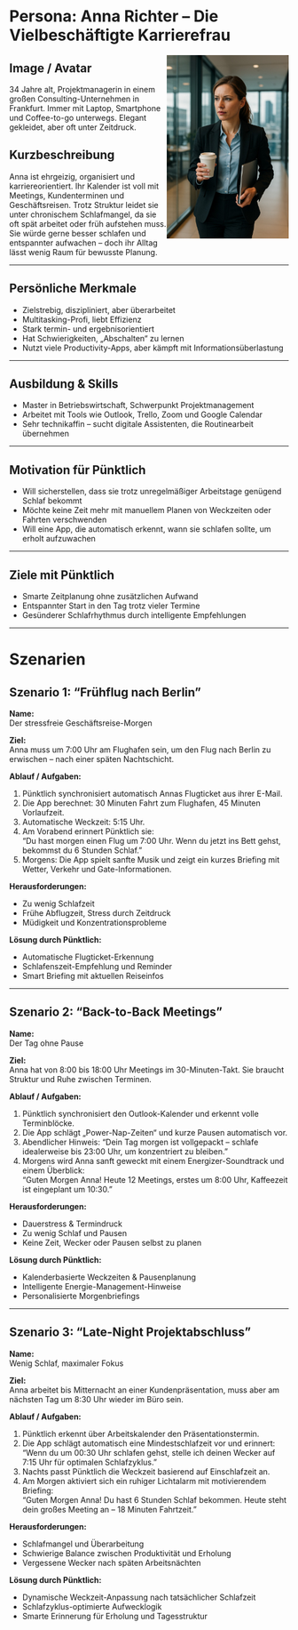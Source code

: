 #  Persona: Anna Richter – Die Vielbeschäftigte Karrierefrau


<img src="Anna-Richter.jpg" style="margin-top: 130" alt="Beschreibung" align="right" width="220">

## Image / Avatar
34 Jahre alt, Projektmanagerin in einem großen Consulting-Unternehmen in Frankfurt. Immer mit Laptop, Smartphone und Coffee-to-go unterwegs. Elegant gekleidet, aber oft unter Zeitdruck.

## Kurzbeschreibung
Anna ist ehrgeizig, organisiert und karriereorientiert. Ihr Kalender ist voll mit Meetings, Kundenterminen und Geschäftsreisen. Trotz Struktur leidet sie unter chronischem Schlafmangel, da sie oft spät arbeitet oder früh aufstehen muss. Sie würde gerne besser schlafen und entspannter aufwachen – doch ihr Alltag lässt wenig Raum für bewusste Planung.

---

##  Persönliche Merkmale
- Zielstrebig, diszipliniert, aber überarbeitet  
- Multitasking-Profi, liebt Effizienz  
- Stark termin- und ergebnisorientiert  
- Hat Schwierigkeiten, „Abschalten“ zu lernen  
- Nutzt viele Productivity-Apps, aber kämpft mit Informationsüberlastung  

---

##  Ausbildung & Skills
- Master in Betriebswirtschaft, Schwerpunkt Projektmanagement  
- Arbeitet mit Tools wie Outlook, Trello, Zoom und Google Calendar  
- Sehr technikaffin – sucht digitale Assistenten, die Routinearbeit übernehmen  

---

##  Motivation für Pünktlich
- Will sicherstellen, dass sie trotz unregelmäßiger Arbeitstage genügend Schlaf bekommt  
- Möchte keine Zeit mehr mit manuellem Planen von Weckzeiten oder Fahrten verschwenden  
- Will eine App, die automatisch erkennt, wann sie schlafen sollte, um erholt aufzuwachen  

---

##  Ziele mit Pünktlich
- Smarte Zeitplanung ohne zusätzlichen Aufwand  
- Entspannter Start in den Tag trotz vieler Termine  
- Gesünderer Schlafrhythmus durch intelligente Empfehlungen  

---

# Szenarien

##  Szenario 1: “Frühflug nach Berlin”
**Name:**  
Der stressfreie Geschäftsreise-Morgen

**Ziel:**  
Anna muss um 7:00 Uhr am Flughafen sein, um den Flug nach Berlin zu erwischen – nach einer späten Nachtschicht.

**Ablauf / Aufgaben:**
1. Pünktlich synchronisiert automatisch Annas Flugticket aus ihrer E-Mail.  
2. Die App berechnet: 30 Minuten Fahrt zum Flughafen, 45 Minuten Vorlaufzeit.  
3. Automatische Weckzeit: 5:15 Uhr.  
4. Am Vorabend erinnert Pünktlich sie:  
   “Du hast morgen einen Flug um 7:00 Uhr. Wenn du jetzt ins Bett gehst, bekommst du 6 Stunden Schlaf.”  
5. Morgens: Die App spielt sanfte Musik und zeigt ein kurzes Briefing mit Wetter, Verkehr und Gate-Informationen.  

**Herausforderungen:**
- Zu wenig Schlafzeit  
- Frühe Abflugzeit, Stress durch Zeitdruck  
- Müdigkeit und Konzentrationsprobleme  

**Lösung durch Pünktlich:**
- Automatische Flugticket-Erkennung  
- Schlafenszeit-Empfehlung und Reminder  
- Smart Briefing mit aktuellen Reiseinfos  

---

##  Szenario 2: “Back-to-Back Meetings”
**Name:**  
Der Tag ohne Pause

**Ziel:**  
Anna hat von 8:00 bis 18:00 Uhr Meetings im 30-Minuten-Takt. Sie braucht Struktur und Ruhe zwischen Terminen.

**Ablauf / Aufgaben:**
1. Pünktlich synchronisiert den Outlook-Kalender und erkennt volle Terminblöcke.  
2. Die App schlägt „Power-Nap-Zeiten“ und kurze Pausen automatisch vor.  
3. Abendlicher Hinweis: “Dein Tag morgen ist vollgepackt – schlafe idealerweise bis 23:00 Uhr, um konzentriert zu bleiben.”  
4. Morgens wird Anna sanft geweckt mit einem Energizer-Soundtrack und einem Überblick:  
   “Guten Morgen Anna! Heute 12 Meetings, erstes um 8:00 Uhr, Kaffeezeit ist eingeplant um 10:30.”  

**Herausforderungen:**
- Dauerstress & Termindruck  
- Zu wenig Schlaf und Pausen  
- Keine Zeit, Wecker oder Pausen selbst zu planen  

**Lösung durch Pünktlich:**
- Kalenderbasierte Weckzeiten & Pausenplanung  
- Intelligente Energie-Management-Hinweise  
- Personalisierte Morgenbriefings  

---

##  Szenario 3: “Late-Night Projektabschluss”
**Name:**  
Wenig Schlaf, maximaler Fokus

**Ziel:**  
Anna arbeitet bis Mitternacht an einer Kundenpräsentation, muss aber am nächsten Tag um 8:30 Uhr wieder im Büro sein.

**Ablauf / Aufgaben:**
1. Pünktlich erkennt über Arbeitskalender den Präsentationstermin.  
2. Die App schlägt automatisch eine Mindestschlafzeit vor und erinnert:  
   “Wenn du um 00:30 Uhr schlafen gehst, stelle ich deinen Wecker auf 7:15 Uhr für optimalen Schlafzyklus.”  
3. Nachts passt Pünktlich die Weckzeit basierend auf Einschlafzeit an.  
4. Am Morgen aktiviert sich ein ruhiger Lichtalarm mit motivierendem Briefing:  
   “Guten Morgen Anna! Du hast 6 Stunden Schlaf bekommen. Heute steht dein großes Meeting an – 18 Minuten Fahrtzeit.”  

**Herausforderungen:**
- Schlafmangel und Überarbeitung  
- Schwierige Balance zwischen Produktivität und Erholung  
- Vergessene Wecker nach späten Arbeitsnächten  

**Lösung durch Pünktlich:**
- Dynamische Weckzeit-Anpassung nach tatsächlicher Schlafzeit  
- Schlafzyklus-optimierte Aufwecklogik  
- Smarte Erinnerung für Erholung und Tagesstruktur  
